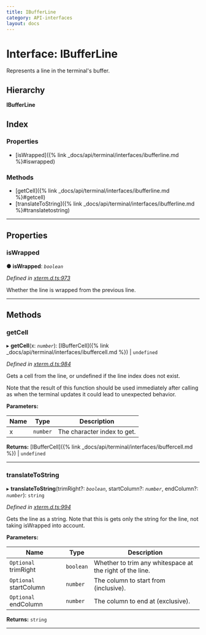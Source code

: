 ```yaml
---
title: IBufferLine
category: API-interfaces
layout: docs
---
```



# Interface: IBufferLine

Represents a line in the terminal's buffer.

## Hierarchy

**IBufferLine**

## Index

### Properties

* [isWrapped]({% link _docs/api/terminal/interfaces/ibufferline.md %}#iswrapped)

### Methods

* [getCell]({% link _docs/api/terminal/interfaces/ibufferline.md %}#getcell)
* [translateToString]({% link _docs/api/terminal/interfaces/ibufferline.md %}#translatetostring)

---

## Properties

<a id="iswrapped"></a>

###  isWrapped

**● isWrapped**: *`boolean`*

*Defined in [xterm.d.ts:973](https://github.com/Tyriar/xterm.js/blob/4.3.0/typings/xterm.d.ts#L973)*

Whether the line is wrapped from the previous line.

___

## Methods

<a id="getcell"></a>

###  getCell

▸ **getCell**(x: *`number`*): [IBufferCell]({% link _docs/api/terminal/interfaces/ibuffercell.md %}) \| `undefined`

*Defined in [xterm.d.ts:984](https://github.com/Tyriar/xterm.js/blob/4.3.0/typings/xterm.d.ts#L984)*

Gets a cell from the line, or undefined if the line index does not exist.

Note that the result of this function should be used immediately after calling as when the terminal updates it could lead to unexpected behavior.

**Parameters:**

| Name | Type | Description |
| ------ | ------ | ------ |
| x | `number` |  The character index to get. |

**Returns:** [IBufferCell]({% link _docs/api/terminal/interfaces/ibuffercell.md %}) \| `undefined`

___
<a id="translatetostring"></a>

###  translateToString

▸ **translateToString**(trimRight?: *`boolean`*, startColumn?: *`number`*, endColumn?: *`number`*): `string`

*Defined in [xterm.d.ts:994](https://github.com/Tyriar/xterm.js/blob/4.3.0/typings/xterm.d.ts#L994)*

Gets the line as a string. Note that this is gets only the string for the line, not taking isWrapped into account.

**Parameters:**

| Name | Type | Description |
| ------ | ------ | ------ |
| `Optional` trimRight | `boolean` |  Whether to trim any whitespace at the right of the line. |
| `Optional` startColumn | `number` |  The column to start from (inclusive). |
| `Optional` endColumn | `number` |  The column to end at (exclusive). |

**Returns:** `string`

___

